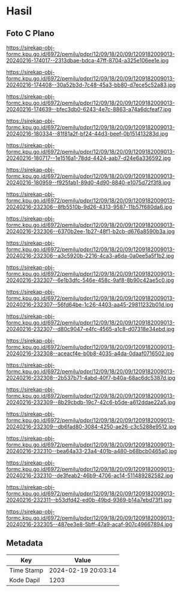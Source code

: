 # Hasil

## Foto C Plano

https://sirekap-obj-formc.kpu.go.id/6972/pemilu/pdpr/12/09/18/20/09/1209182009013-20240216-174017--2313dbae-bdca-47ff-8704-a325e106ee1e.jpg

https://sirekap-obj-formc.kpu.go.id/6972/pemilu/pdpr/12/09/18/20/09/1209182009013-20240216-174408--30a52b3d-7c48-45a3-bb80-d7ece5c52a83.jpg

https://sirekap-obj-formc.kpu.go.id/6972/pemilu/pdpr/12/09/18/20/09/1209182009013-20240216-174639--bfec3db0-6243-4e7c-8863-a74a6dcfeaf7.jpg

https://sirekap-obj-formc.kpu.go.id/6972/pemilu/pdpr/12/09/18/20/09/1209182009013-20240216-180334--81f81a2f-bf24-44d3-beef-0b151413283d.jpg

https://sirekap-obj-formc.kpu.go.id/6972/pemilu/pdpr/12/09/18/20/09/1209182009013-20240216-180717--1e1516a1-78dd-4424-aab7-d24e6a336592.jpg

https://sirekap-obj-formc.kpu.go.id/6972/pemilu/pdpr/12/09/18/20/09/1209182009013-20240216-180959--f925fab1-89d0-4d90-8840-e1075d72f3f8.jpg

https://sirekap-obj-formc.kpu.go.id/6972/pemilu/pdpr/12/09/18/20/09/1209182009013-20240216-232306--8fb5510b-9d26-4313-9587-11b57f680da6.jpg

https://sirekap-obj-formc.kpu.go.id/6972/pemilu/pdpr/12/09/18/20/09/1209182009013-20240216-232306--6370b2ee-1b27-48f1-b2cb-d676a8590b3a.jpg

https://sirekap-obj-formc.kpu.go.id/6972/pemilu/pdpr/12/09/18/20/09/1209182009013-20240216-232306--a3c5920b-2216-4ca3-a6da-0a0ee5a5f1b2.jpg

https://sirekap-obj-formc.kpu.go.id/6972/pemilu/pdpr/12/09/18/20/09/1209182009013-20240216-232307--6e1b3dfc-546e-458c-9af8-8b90c42ae5c0.jpg

https://sirekap-obj-formc.kpu.go.id/6972/pemilu/pdpr/12/09/18/20/09/1209182009013-20240216-232307--56fd64be-1c26-4403-aa45-29811232b01d.jpg

https://sirekap-obj-formc.kpu.go.id/6972/pemilu/pdpr/12/09/18/20/09/1209182009013-20240216-232307--d80c9047-e4fc-4565-a1c8-d07318e34ebd.jpg

https://sirekap-obj-formc.kpu.go.id/6972/pemilu/pdpr/12/09/18/20/09/1209182009013-20240216-232308--aceacf4e-b0b8-4035-a4da-0daaf0716502.jpg

https://sirekap-obj-formc.kpu.go.id/6972/pemilu/pdpr/12/09/18/20/09/1209182009013-20240216-232308--2b537b71-4abd-40f7-b40a-68ac6dc5387d.jpg

https://sirekap-obj-formc.kpu.go.id/6972/pemilu/pdpr/12/09/18/20/09/1209182009013-20240216-232309--8b29cbdb-19c7-42c6-b5de-a612ddae22a5.jpg

https://sirekap-obj-formc.kpu.go.id/6972/pemilu/pdpr/12/09/18/20/09/1209182009013-20240216-232309--db6fad80-3084-4250-ae26-c3c5288e9512.jpg

https://sirekap-obj-formc.kpu.go.id/6972/pemilu/pdpr/12/09/18/20/09/1209182009013-20240216-232310--bea64a33-23a4-401b-a480-b68bcb0465a0.jpg

https://sirekap-obj-formc.kpu.go.id/6972/pemilu/pdpr/12/09/18/20/09/1209182009013-20240216-232310--de3feab2-46b9-4706-ac14-511489282582.jpg

https://sirekap-obj-formc.kpu.go.id/6972/pemilu/pdpr/12/09/18/20/09/1209182009013-20240216-232311--b53dfd42-ed0b-49bd-9369-b14a7ebd73f1.jpg

https://sirekap-obj-formc.kpu.go.id/6972/pemilu/pdpr/12/09/18/20/09/1209182009013-20240216-232305--487ee3e8-5bff-47a9-acaf-907c49667894.jpg


## Metadata

| Key        | Value               |
| ---------- | ------------------- |
| Time Stamp | 2024-02-19 20:03:14 |
| Kode Dapil | 1203                |



